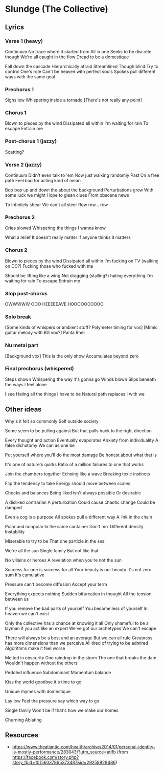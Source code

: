 # Slundge (The Collective)

## Lyrics

### Verse 1 (heavy)

Continuum
No trace where it started from
All in one
Seeks to be discrete though
We're all caught in the flow
Dread to be a domestique

Fall down the cascade
Hierarchically afraid
Streamlined
Though blind
Try to control
One's role
Can't be heaven with perfect souls
Spokes pull different ways with the same goal


### Prechorus 1

Sighs low
Whispering inside a tornado
[There's not really any point]


### Chorus 1

Blown to pieces by the wind
Dissipated all within
I'm waiting for rain
To escape
Entrain me


### Post-chorus 1 (jazzy)

Scatting?


### Verse 2 (jazzy)

Continuum
Didn't even talk to 'em
Now just walking randomly
Past
On a free path
Feel bad for acting kind of mean

Bop bop up and down the about the background
Perturbations grow
With some luck we might
Hope to glean clues
From obscene news

To infinitely shear
We can't all steer
Row row... row


### Prechorus 2

Cries slowed
Whispering the things I wanna know

What a relief
It doesn't really matter if anyone thinks it matters


### Chorus 2

Blown to pieces by the wind
Dissipated all within
I'm fucking on TV (walking on DC?)
Fucking those who fucked with me

Should be lifting like a wing
Not dragging (stalling?) hating everything
I'm waiting for rain
To escape
Entrain me


### Slop post-chorus

OWWWWW
OOO
HEEEEEAVE
HOOOOOOOOOO


### Solo break

[Some kinds of whispers or ambient stuff? Polymeter timing for vox]
[Mimic guitar melody with BG vox?]
Panta Rhei


### Nu metal part

[Background vox]
This is the only show
Accumulates beyond zero


### Final prechorus (whispered)

Steps shown
Whispering the way it's gonna go
Winds blown
Slips beneath the ways I feel alone

I see
Hating all the things I have to be
Natural path replaces I with we


## Other ideas

Why's it felt so commonly
Self outside society

Some seem to be pulling against
But that pulls back to the right direction

Every thought and action
Eventually evaporates
Anxiety from individuality
A false dichotomy
We can as one be

Put yourself where you'll do the most damage
Be honest about what that is

It's one of nature's quirks
Ratio of a million failures to one that works

Join the chambers together
Echoing like a wave
Breaking toxic instincts

Flip the tendency to take
Energy should move between scales

Checks and balances
Being liked isn't always possible
Or desirable

A disliked contrarian
A perturbation
Could cause chaotic change
Could be damped

Even a cog is a purpose
All spokes pull a different way
A link in the chain

Polar and nonpolar
In the same container
Don't mix
Different density
Instability

Miserable to try to be
That one particle in the sea

We're all the sun
Single family
But not like that

No villains or heroes
A revelation when you're not the sun

Success for one is success for all
Your beauty is our beauty
It's not zero sum
It's cumulative

Pressure can't become diffusion
Accept your term

Everything expects nothing
Sudden bifurcation in thought
All the tension between us

If you remove the bad parts of yourself
You become less of yourself
In heaven we can't exist

Only the collective has a chance at knowing it all
Only shameful to be a layman if you act like an expert
We've got our archetypes
We can't escape

There will always be a best and an average
But we can all rule
Greatness has more dimensions than we perceive
All tired of trying to be admired
Algorithms make it feel worse

Melted in obscurity
One raindrop in the storm
The one that breaks the dam
Wouldn't happen without the others

Peddled influence
Subdominant
Momentum balance

Kiss the world goodbye it's time to go

Unique rhymes with domestique

Lay low
Feel the pressure say which way to go

Single family
Won't be if that's how we make our homes

Churning
Ablating


## Resources

* https://www.theatlantic.com/health/archive/2014/01/personal-identity-is-mostly-performance/283043/?utm_source=atlfb (from https://facebook.com/story.php?story_fbid=10156037895373487&id=29259828486)
